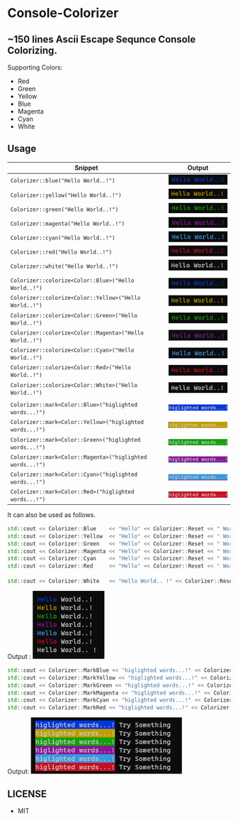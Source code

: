 # Console-Colorizer

## ~150 lines Ascii Escape Sequnce Console Colorizing.

Supporting Colors:
-  Red     
-  Green   
-  Yellow  
-  Blue    
-  Magenta 
-  Cyan    
-  White

## Usage

| Snippet                                                   | Output                                                                                                     |
| --------------------------------------------------------- | ---------------------------------------------------------------------------------------------------------- |
| `Colorizer::blue("Hello World..!")`                       | ![Colorize Blue](https://github.com/hun756/Console-Colorizer/blob/main/resources/cb_blue_140x25.png)       |
| `Colorizer::yellow("Hello World..!")`                     | ![Colorize Yellow](https://github.com/hun756/Console-Colorizer/blob/main/resources/cb_yellow_140x25.png)   |
| `Colorizer::green("Hello World..!")`                      | ![Colorize Green](https://github.com/hun756/Console-Colorizer/blob/main/resources/cb_green_140x25.png)     |
| `Colorizer::magenta("Hello World..!")`                    | ![Colorize Magenta](https://github.com/hun756/Console-Colorizer/blob/main/resources/cb_magenta_140x25.png) |
| `Colorizer::cyan("Hello World..!")`                       | ![Colorize Cyan](https://github.com/hun756/Console-Colorizer/blob/main/resources/cb_cyan_140x25.png)       |
| `Colorizer::red("Hello World..!")`                        | ![Colorize Red](https://github.com/hun756/Console-Colorizer/blob/main/resources/cb_red_140x25.png)         |
| `Colorizer::white("Hello World..!")`                      | ![Colorize White](https://github.com/hun756/Console-Colorizer/blob/main/resources/cb_white_140x25.png)     |
|                                                           |                                                                                                            |
| `Colorizer::colorize<Color::Blue>("Hello World..!")`      | ![Colorize Blue](https://github.com/hun756/Console-Colorizer/blob/main/resources/cb_blue_140x25.png)       |
| `Colorizer::colorize<Color::Yellow>("Hello World..!")`    | ![Colorize Yellow](https://github.com/hun756/Console-Colorizer/blob/main/resources/cb_yellow_140x25.png)   |
| `Colorizer::colorize<Color::Green>("Hello World..!")`     | ![Colorize Green](https://github.com/hun756/Console-Colorizer/blob/main/resources/cb_green_140x25.png)     |
| `Colorizer::colorize<Color::Magenta>("Hello World..!")`   | ![Colorize Magenta](https://github.com/hun756/Console-Colorizer/blob/main/resources/cb_magenta_140x25.png) |
| `Colorizer::colorize<Color::Cyan>("Hello World..!")`      | ![Colorize Cyan](https://github.com/hun756/Console-Colorizer/blob/main/resources/cb_cyan_140x25.png)       |
| `Colorizer::colorize<Color::Red>("Hello World..!")`       | ![Colorize Red](https://github.com/hun756/Console-Colorizer/blob/main/resources/cb_red_140x25.png)         |
| `Colorizer::colorize<Color::White>("Hello World..!")`     | ![Colorize White](https://github.com/hun756/Console-Colorizer/blob/main/resources/cb_white_140x25.png)     |
|                                                           |                                                                                                            |
| `Colorizer::mark<Color::Blue>("higlighted words...!")`    | ![Mark Blue](https://github.com/hun756/Console-Colorizer/blob/main/resources/mark_blue_180x19.png)         |
| `Colorizer::mark<Color::Yellow>("higlighted words...!")`  | ![Mark Yellow](https://github.com/hun756/Console-Colorizer/blob/main/resources/mark_yellow_182x19.png)     |
| `Colorizer::mark<Color::Green>("higlighted words...!")`   | ![Mark Green](https://github.com/hun756/Console-Colorizer/blob/main/resources/mark_green_180x19.png)       |
| `Colorizer::mark<Color::Magenta>("higlighted words...!")` | ![Mark Magenta](https://github.com/hun756/Console-Colorizer/blob/main/resources/mark_magenta_180x19.png)   |
| `Colorizer::mark<Color::Cyan>("higlighted words...!")`    | ![Mark Cyan](https://github.com/hun756/Console-Colorizer/blob/main/resources/mark_cyan_180x19.png)         |
| `Colorizer::mark<Color::Red>("higlighted words...!")`     | ![Mark Red](https://github.com/hun756/Console-Colorizer/blob/main/resources/mark_red_180x19.png)           |

It can also be used as follows.

```cpp
std::cout << Colorizer::Blue    << "Hello" << Colorizer::Reset << " World..!" << '\n';
std::cout << Colorizer::Yellow  << "Hello" << Colorizer::Reset << " World..!" << '\n';
std::cout << Colorizer::Green   << "Hello" << Colorizer::Reset << " World..!" << '\n';
std::cout << Colorizer::Magenta << "Hello" << Colorizer::Reset << " World..!" << '\n';
std::cout << Colorizer::Cyan    << "Hello" << Colorizer::Reset << " World..!" << '\n';
std::cout << Colorizer::Red     << "Hello" << Colorizer::Reset << " World..!" << '\n';

std::cout << Colorizer::White   << "Hello World.. !" << Colorizer::Reset << '\n';
```

Output : 
![cb_view](https://github.com/hun756/Console-Colorizer/blob/main/resources/cb_other.png)


```cpp
std::cout << Colorizer::MarkBlue << "higlighted words...!" << Colorizer::Reset << " Try Something " << '\n';
std::cout << Colorizer::MarkYellow << "higlighted words...!" << Colorizer::Reset << " Try Something " << '\n';
std::cout << Colorizer::MarkGreen << "higlighted words...!" << Colorizer::Reset << " Try Something " << '\n';
std::cout << Colorizer::MarkMagenta << "higlighted words...!" << Colorizer::Reset << " Try Something " << '\n';
std::cout << Colorizer::MarkCyan << "higlighted words...!" << Colorizer::Reset << " Try Something " << '\n';
std::cout << Colorizer::MarkRed << "higlighted words...!" << Colorizer::Reset << " Try Something " << '\n';
```
Output:
![mark_view](https://github.com/hun756/Console-Colorizer/blob/main/resources/mark_other.png)

## LICENSE
- MIT